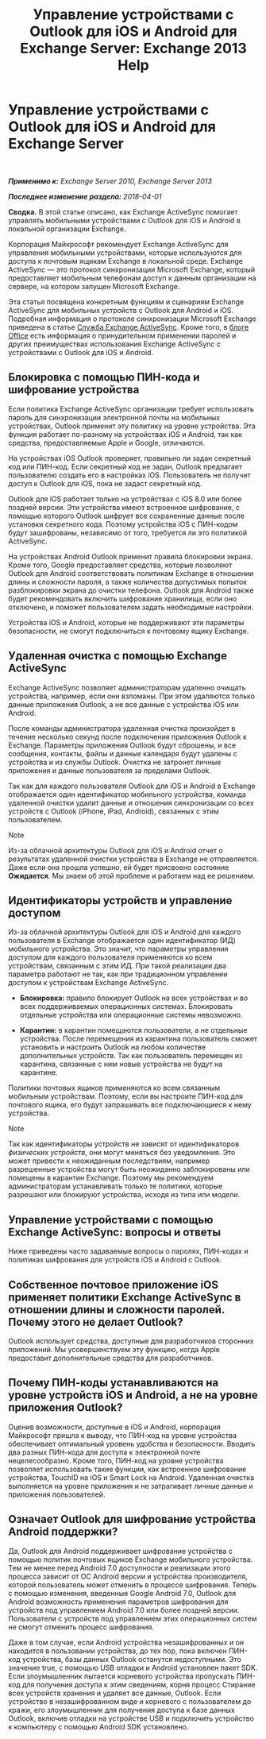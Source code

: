 ﻿---
title: 'Управление устройствами с Outlook для iOS и Android для Exchange Server: Exchange 2013 Help'
TOCTitle: Управление устройствами с Outlook для iOS и Android для Exchange Server
ms:assetid: 16ce7d24-be74-4466-b126-828a67f69b6e
ms:mtpsurl: https://technet.microsoft.com/ru-ru/library/Mt465748(v=EXCHG.150)
ms:contentKeyID: 70318921
ms.date: 05/22/2018
mtps_version: v=EXCHG.150
ms.translationtype: MT
---

# Управление устройствами с Outlook для iOS и Android для Exchange Server

 

_**Применимо к:** Exchange Server 2010, Exchange Server 2013_

_**Последнее изменение раздела:** 2018-04-01_

**Сводка.** В этой статье описано, как Exchange ActiveSync помогает управлять мобильными устройствами с Outlook для iOS и Android в локальной организации Exchange.

Корпорация Майкрософт рекомендует Exchange ActiveSync для управления мобильными устройствами, которые используются для доступа к почтовым ящикам Exchange в локальной среде. Exchange ActiveSync — это протокол синхронизации Microsoft Exchange, который предоставляет мобильным телефонам доступ к данным организации на сервере, на котором запущен Microsoft Exchange.

Эта статья посвящена конкретным функциям и сценариям Exchange ActiveSync для мобильных устройств с Outlook для Android и iOS. Подробная информация о протоколе синхронизации Microsoft Exchange приведена в статье [Служба Exchange ActiveSync](exchange-activesync-exchange-2013-help.md). Кроме того, в [блоге Office](https://go.microsoft.com/fwlink/p/?linkid=62392) есть информация о принудительном применении паролей и других преимуществах использования Exchange ActiveSync с устройствами с Outlook для iOS и Android.

## Блокировка с помощью ПИН-кода и шифрование устройства

Если политика Exchange ActiveSync организации требует использовать пароль для синхронизации электронной почты на мобильных устройствах, Outlook применит эту политику на уровне устройства. Эта функция работает по-разному на устройствах iOS и Android, так как средства, предоставляемые Apple и Google, отличаются.

На устройствах iOS Outlook проверяет, правильно ли задан секретный код или ПИН-код. Если секретный код не задан, Outlook предлагает пользователю создать его в настройках iOS. Пользователь не получит доступ к Outlook для iOS, пока не задаст секретный код.

Outlook для iOS работает только на устройствах с iOS 8.0 или более поздней версии. Эти устройства имеют встроенное шифрование, с помощью которого Outlook шифрует все сохраненные данные после установки секретного кода. Поэтому устройства iOS с ПИН-кодом будут зашифрованы, независимо от того, требуется ли это политикой ActiveSync.

На устройствах Android Outlook применит правила блокировки экрана. Кроме того, Google предоставляет средства, которые позволяют Outlook для Android соответствовать политикам Exchange в отношении длины и сложности пароля, а также количества допустимых попыток разблокировки экрана до очистки телефона. Outlook для Android также будет рекомендовать включить шифрование хранилища, если оно отключено, и поможет пользователям задать необходимые настройки.

Устройства iOS и Android, которые не поддерживают эти параметры безопасности, не смогут подключиться к почтовому ящику Exchange.

## Удаленная очистка с помощью Exchange ActiveSync

Exchange ActiveSync позволяет администраторам удаленно очищать устройства, например, если они взломаны. При этом удаляются только данные приложения Outlook, а не все данные с устройства iOS или Android.

После команды администратора удаленная очистка произойдет в течение несколько секунд после подключения приложения Outlook к Exchange. Параметры приложения Outlook будут сброшены, и все сообщения, контакты, файлы и данные календаря будут удалены с устройства и из службы Outlook. Очистка не затронет личные приложения и данные пользователя за пределами Outlook.

Так как для каждого пользователя Outlook для iOS и Android в Exchange отображается один идентификатор мобильного устройства, команда удаленной очистки удалит данные и отношения синхронизации со всех устройств с Outlook (iPhone, iPad, Android), связанных с этим пользователем.

> [!NOTE]  
> Из-за облачной архитектуры Outlook для iOS и Android отчет о результатах удаленной очистки устройства в Exchange не отправляется. Даже если она прошла успешно, ей будет присвоено состояние <strong>Ожидается</strong>. Мы знаем об этой проблеме и работаем над ее решением.


## Идентификаторы устройств и управление доступом

Из-за облачной архитектуры Outlook для iOS и Android для каждого пользователя в Exchange отображается один идентификатор (ИД) мобильного устройства. Это значит, что параметры управления доступом для каждого пользователя применяются ко всем устройствам, связанным с этим ИД. При такой реализации два параметра работают не так, как при традиционном управлении доступом к устройствам Exchange ActiveSync.

  - **Блокировка:**  правило блокирует Outlook на всех устройствах и во всех поддерживаемых операционных системах. Блокировать отдельные устройства или операционные системы невозможно.

  - **Карантин:**  в карантин помещаются пользователи, а не отдельные устройства. После перемещения из карантина пользователь сможет установить и настроить Outlook на любом количестве дополнительных устройств. Так как пользователь перемещен из карантина, связанные с ним новые устройства не будут на карантине.

Политики почтовых ящиков применяются ко всем связанным мобильным устройствам. Поэтому, если вы настроите ПИН-код для почтового ящика, его будут запрашивать все подключающиеся к нему устройства.

> [!NOTE]  
> Так как идентификаторы устройств не зависят от идентификаторов <em>физических устройств</em>, они могут меняться без уведомления. Это может привести к неожиданным последствиям, например разрешенные устройства могут быть неожиданно заблокированы или помещены в карантин Exchange. Поэтому мы рекомендуем администраторам устанавливать только те политики, которые разрешают или блокируют устройства, исходя из типа или модели.


## Управление устройствами с помощью Exchange ActiveSync: вопросы и ответы

Ниже приведены часто задаваемые вопросы о паролях, ПИН-кодах и политиках шифрования для устройств iOS и Android с Outlook.

## Собственное почтовое приложение iOS применяет политики Exchange ActiveSync в отношении длины и сложности паролей. Почему этого не делает Outlook?

Outlook использует средства, доступные для разработчиков сторонних приложений. Мы усовершенствуем эту функцию, когда Apple предоставит дополнительные средства для разработчиков.

## Почему ПИН-коды устанавливаются на уровне устройств iOS и Android, а не на уровне приложения Outlook?

Оценив возможности, доступные в iOS и Android, корпорация Майкрософт пришла к выводу, что ПИН-код на уровне устройства обеспечивает оптимальный уровень удобства и безопасности. Вводить два разных ПИН-кода для доступа к электронной почте нецелесообразно. Кроме того, ПИН-код на уровне устройства позволяет использовать такие функции, как встроенное шифрование устройства, TouchID на iOS и Smart Lock на Android. Удаленная очистка выполняется на уровне приложения и не затрагивает личные данные и приложения пользователей.

## Означает Outlook для шифрование устройства Android поддержки?

Да, Outlook для Android поддерживает шифрование устройства с помощью политик почтовых ящиков Exchange мобильного устройства. Тем не менее перед Android 7.0 доступности и реализации этого процесса зависит от ОС Android версии и устройства производителя, которой пользователь может отменить в процессе шифрования. Теперь с помощью изменения, введенные Google Android 7.0, Outlook для Android возможность применения параметров шифрования для устройств под управлением Android 7.0 или более поздней версии. Пользователи с устройств под управлением этих операционных систем не смогут отменить процесс шифрования.

Даже в том случае, если Android устройства незашифрованных и он находится в пользовании устройства, до тех пор, пока включен ПИН-код устройства, базы данных Outlook останутся недоступными. Это значение true, с помощью USB отладки и Android установлен пакет SDK. Если злоумышленник пытается корневого устройства пропускать ПИН-код для получения доступа к этим сведениям, корня процесс Стирание всех устройств хранения и удаляет все данные, Outlook. Если устройство в незашифрованном виде и корневого с пользователем до кражи, его злоумышленник для получения доступа к базе данных Outlook, включив отладки на устройстве USB и подключить устройство к компьютеру с помощью Android SDK установлено.


